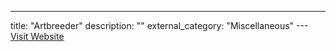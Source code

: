 ---
title: "Artbreeder"
description: ""
external_category: "Miscellaneous"
---[Visit Website](https://artbreeder.com/browse)

